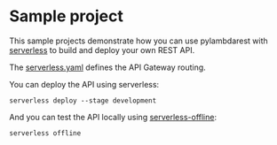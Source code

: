 # Sample project

This sample projects demonstrate how you can use pylambdarest with [serverless](https://serverless.com/) to build and deploy your own REST API.

The [serverless.yaml](./serverless.yaml) defines the API Gateway routing.

You can deploy the API using serverless:

```
serverless deploy --stage development
```

And you can test the API locally using [serverless-offline](https://github.com/dherault/serverless-offline):

```
serverless offline
```
